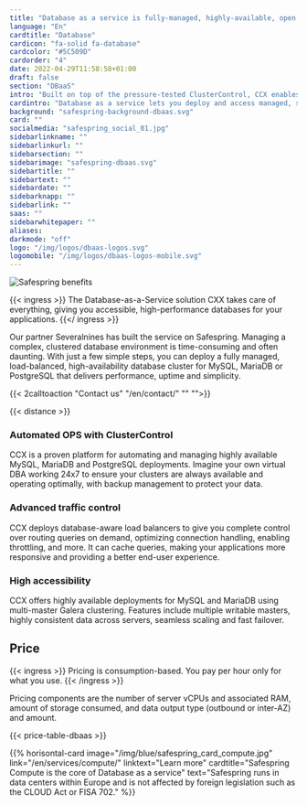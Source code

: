 ```yaml
---
title: "Database as a service is fully-managed, highly-available, open source"
language: "En"
cardtitle: "Database"
cardicon: "fa-solid fa-database"
cardcolor: "#5C509D"
cardorder: "4"
date: 2022-04-29T11:58:58+01:00
draft: false
section: "DBaaS"
intro: "Built on top of the pressure-tested ClusterControl, CCX enables you to provision, deploy and manage performant, open source database clusters in moments."
cardintro: "Database as a service lets you deploy and access managed, secured database clusters."
background: "safespring-background-dbaas.svg"
card: ""
socialmedia: "safespring_social_01.jpg"
sidebarlinkname: ""
sidebarlinkurl: ""
sidebarsection: ""
sidebarimage: "safespring-dbaas.svg"
sidebartitle: ""
sidebartext: ""
sidebardate: ""
sidebarknapp: ""
sidebarlink: ""
saas: ""
sidebarwhitepaper: ""
aliases:
darkmode: "off"
logo: "/img/logos/dbaas-logos.svg"
logomobile: "/img/logos/dbaas-logos-mobile.svg"
---
```



![Safespring benefits](/img/saas/safespring_key-points-dbaas.svg)

{{< ingress >}}
The Database-as-a-Service solution CXX takes care of everything, giving you accessible, high-performance databases for your applications.
{{</ ingress >}}

Our partner Severalnines has built the service on Safespring. Managing a complex, clustered database environment is time-consuming and often daunting. With just a few simple steps, you can deploy a fully managed, load-balanced, high-availability database cluster for MySQL, MariaDB or PostgreSQL that delivers performance, uptime and simplicity.

{{< 2calltoaction "Contact us" "/en/contact/" "" "">}}

{{< distance >}}

### Automated OPS with ClusterControl
CCX is a proven platform for automating and managing highly available MySQL, MariaDB and PostgreSQL deployments. Imagine your own virtual DBA working 24x7 to ensure your clusters are always available and operating optimally, with backup management to protect your data.

### Advanced traffic control
CCX deploys database-aware load balancers to give you complete control over routing queries on demand, optimizing connection handling, enabling throttling, and more. It can cache queries, making your applications more responsive and providing a better end-user experience.

### High accessibility
CCX offers highly available deployments for MySQL and MariaDB using multi-master Galera clustering. Features include multiple writable masters, highly consistent data across servers, seamless scaling and fast failover.

## Price
{{< ingress >}} 
Pricing is consumption-based. You pay per hour only for what you use.
{{< /ingress >}}

Pricing components are the number of server vCPUs and associated RAM, amount of storage consumed, and data output type (outbound or inter-AZ) and amount.

{{< price-table-dbaas >}}


{{% horisontal-card image="/img/blue/safespring_card_compute.jpg" link="/en/services/compute/" linktext="Learn more" cardtitle="Safespring Compute is the core of Database as a service" text="Safespring runs in data centers within Europe and is not affected by foreign legislation such as the CLOUD Act or FISA 702." %}}
